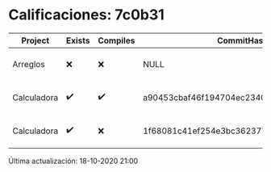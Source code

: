 # Calificaciones: 7c0b31
|Project|Exists|Compiles|CommitHash|CommitDate|CheckDate|Comments|
|-|-|-|-|-|-|-|
|Arreglos|❌|❌|NULL|NULL|18-10-2020 21:00:22|No se encontró el archivo en PracticasComputacionI/Arreglos/Arreglos.cpp|
|Calculadora|✔️|✔️|a90453cbaf46f194704ec23405ae78de07ead4ca|17-10-2020 10:58:04|17-10-2020 21:00:21|nan|
|Calculadora|✔️|❌|1f68081c41ef254e3bc362377bd3052352625f93|11-10-2020 17:00:33|15-10-2020 21:23:45|Tu código no compila|

Última actualización: 18-10-2020 21:00